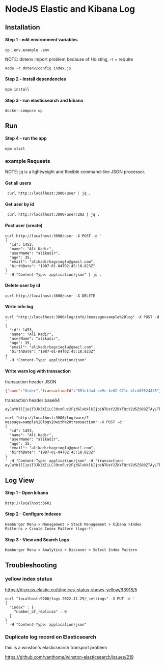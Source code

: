
# NodeJS Elastic and Kibana Log 

## Installation

#### Step 1 - edit environment variables
```shell
cp .env.example .env
```
NOTE: dotenv import problem because of Hoisting, -r = require 
```shell
node -r dotenv/config index.js
```


#### Step 2 - install dependencies
```shell
npm install
```

#### Step 3 - run elasticsearch and kibana 
```shell
docker-compose up
```

## Run

#### Step 4 - run the app
```shell
npm start
```

### example Requests

NOTE: jq is a lightweight and flexible command-line JSON processor.

#### Get all users
```shell
 curl http://localhost:3000/user | jq .
```

#### Get user by id 
```shell
 curl http://localhost:3000/user/292 | jq .
```

#### Post user (create)
```shell
curl http://localhost:3000/user -X POST -d '
{
  "id": 1453,
  "name": "Ali Kadir",
  "userName": "alikadir",
  "age": 35,
  "email": "alikadirbagcioglu@gmail.com",
  "birthDate": "1987-01-04T02:45:18.823Z"
}
' -H "Content-Type: application/json" | jq .
```

#### Delete user by id
```shell
curl http://localhost:3000/user -X DELETE 
```

#### Write info log
```shell
curl "http://localhost:3000/log/info/?message=sample%20log" -X POST -d '
{
  "id": 1453,
  "name": "Ali Kadir",
  "userName": "alikadir",
  "age": 35,
  "email": "alikadirbagcioglu@gmail.com",
  "birthDate": "1987-01-04T02:45:18.823Z"
}
' -H "Content-Type: application/json" 
```

#### Write warn log with transaction

transaction header JSON
```json
{"name":"Order","transactionId":"551cfda4-ce9e-4e02-971c-41cd076244f5"}
```

transaction header base64
```
eyJuYW1lIjoiT3JkZXIiLCJ0cmFuc2FjdGlvbklkIjoiNTUxY2ZkYTQtY2U5ZS00ZTAyLTk3MWMtNDFjZDA3NjI0NGY1In0=
```

```shell
curl "http://localhost:3000/log/warn/?message=sample%20log%20with%20transaction" -X POST -d '
{
  "id": 1453,
  "name": "Ali Kadir",
  "userName": "alikadir",
  "age": 35,
  "email": "alikadirbagcioglu@gmail.com",
  "birthDate": "1987-01-04T02:45:18.823Z"
}
' -H "Content-Type: application/json" -H "transaction: eyJuYW1lIjoiT3JkZXIiLCJ0cmFuc2FjdGlvbklkIjoiNTUxY2ZkYTQtY2U5ZS00ZTAyLTk3MWMtNDFjZDA3NjI0NGY1In0=" 
```

## Log View

#### Step 1 - Open kibana
```shell
http://localhost:5601
```
#### Step 2 - Configure indexes
```shell
Hamburger Menu > Management > Stack Management > Kibana >Index Patterns > Create Index Pattern (logs-*)
```

#### Step 3 - View and Search Logs
```shell
Hamburger Menu > Analytics > Discover > Select Index Pattern
```

## Troubleshooting

### yellow index status

https://discuss.elastic.co/t/indices-status-shows-yellow/93918/5

```shell
curl "localhost:9200/logs-2022.11.29/_settings" -X PUT -d '
{
  "index" : {
    "number_of_replicas" : 0
  }
}
' -H "Content-Type: application/json" 
```

### Duplicate log record on Elasticsearch

this is a winston's elasticsearch transport problem

https://github.com/vanthome/winston-elasticsearch/issues/219


